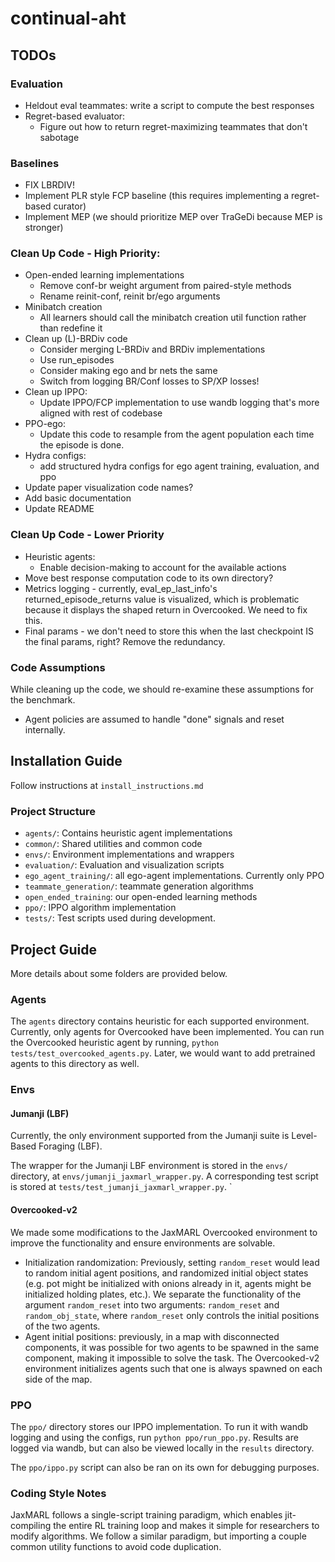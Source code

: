 # continual-aht

## TODOs

### Evaluation
- Heldout eval teammates: write a script to compute the best responses
- Regret-based evaluator: 
    - Figure out how to return regret-maximizing teammates that don't sabotage

### Baselines 
- FIX LBRDIV!
- Implement PLR style FCP baseline (this requires implementing a regret-based curator)
- Implement MEP (we should prioritize MEP over TraGeDi because MEP is stronger)

### Clean Up Code - High Priority: 
- Open-ended learning implementations
    - Remove conf-br weight argument from paired-style methods
    - Rename reinit-conf, reinit br/ego arguments
- Minibatch creation
    - All learners should call the minibatch creation util function rather than redefine it
- Clean up (L)-BRDiv code
    - Consider merging L-BRDiv and BRDiv implementations
    - Use run_episodes
    - Consider making ego and br nets the same 
    - Switch from logging BR/Conf losses to SP/XP losses!
- Clean up IPPO: 
    - Update IPPO/FCP implementation to use wandb logging that's more aligned with rest of codebase
- PPO-ego: 
    - Update this code to resample from the agent population each time the episode is done.
- Hydra configs: 
    - add structured hydra configs for ego agent training, evaluation, and ppo
- Update paper visualization code names?
- Add basic documentation
- Update README

### Clean Up Code - Lower Priority
- Heuristic agents: 
    - Enable decision-making to account for the available actions
- Move best response computation code to its own directory?
- Metrics logging - currently, eval_ep_last_info's returned_episode_returns value is visualized, which is problematic because it displays the shaped return in Overcooked. We need to fix this.
- Final params - we don't need to store this when the last checkpoint IS the final params, right? Remove the redundancy.


### Code Assumptions
While cleaning up the code, we should re-examine these assumptions for the benchmark. 
- Agent policies are assumed to handle "done" signals and reset internally. 

## Installation Guide
Follow instructions at `install_instructions.md`

### Project Structure
- `agents/`: Contains heuristic agent implementations
- `common/`: Shared utilities and common code
- `envs/`: Environment implementations and wrappers
- `evaluation/`: Evaluation and visualization scripts
- `ego_agent_training/`: all ego-agent implementations. Currently only PPO
- `teammate_generation/`: teammate generation algorithms
- `open_ended_training`: our open-ended learning methods
- `ppo/`: IPPO algorithm implementation
- `tests/`: Test scripts used during development.

## Project Guide

More details about some folders are provided below. 

### Agents

The `agents` directory contains heuristic for each supported environment. 
Currently, only agents for Overcooked have been implemented.
You can run the Overcooked heuristic agent by running, `python tests/test_overcooked_agents.py`.
Later, we would want to add pretrained agents to this directory as well. 

### Envs
#### Jumanji (LBF)
Currently, the only environment supported from the Jumanji suite is Level-Based Foraging (LBF).

The wrapper for the Jumanji LBF environment is stored in the `envs/` directory, at `envs/jumanji_jaxmarl_wrapper.py`. A corresponding test script is stored at `tests/test_jumanji_jaxmarl_wrapper.py`.
`
#### Overcooked-v2
We made some modifications to the JaxMARL Overcooked environment to improve the functionality and ensure environments are solvable.

- Initialization randomization: Previously, setting `random_reset` would lead to random initial agent positions, and randomized initial object states (e.g. pot might be initialized with onions already in it, agents might be initialized holding plates, etc.). We separate the functionality of the argument `random_reset` into two arguments: `random_reset` and `random_obj_state`, where `random_reset` only controls the initial positions of the two agents. 
- Agent initial positions: previously, in a map with disconnected components, it was possible for two agents to be spawned in the same component, making it impossible to solve the task. The Overcooked-v2 environment initializes agents such that one is always spawned on each side of the map.

### PPO
The `ppo/` directory stores our IPPO implementation. 
To run it with wandb logging and using the configs, run `python ppo/run_ppo.py`. 
Results are logged via wandb, but can also be viewed locally in the `results` directory.

The `ppo/ippo.py` script can also be ran on its own for debugging purposes.

### Coding Style Notes
JaxMARL follows a single-script training paradigm, which enables jit-compiling the entire RL training loop and makes it simple for researchers to modify algorithms. 
We follow a similar paradigm, but importing a couple common utility functions to avoid code duplication. 
